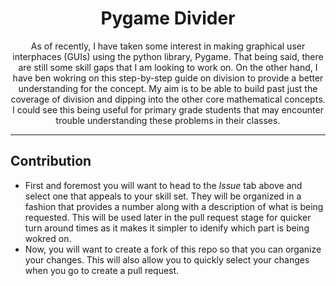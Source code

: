 <h1 align="center">Pygame Divider</h1>

<p align="center"> As of recently, I have taken some interest in making graphical user interphaces (GUIs) using the python library, Pygame. That being said, there are still some skill gaps that I am looking to work on. On the other hand, I have ben wokring on this step-by-step guide on division to provide a better understanding for the concept. My aim is to be able to build past just the coverage of division and dipping into the other core mathematical concepts. I could see this being useful for primary grade students that may encounter trouble understanding these problems in their classes.
    <br/>
</p>

---

## Contribution
- First and foremost you will want to head to the *Issue* tab above and select one that appeals to your skill set. They will be organized in a fashion that provides a number along with a description of what is being requested. This will be used later in the pull request stage for quicker turn around times as it makes it simpler to idenify which part is being wokred on.
- Now, you will want to create a fork of this repo so that you can organize your changes. This will also allow you to quickly select your changes when you go to create a pull request.
 

